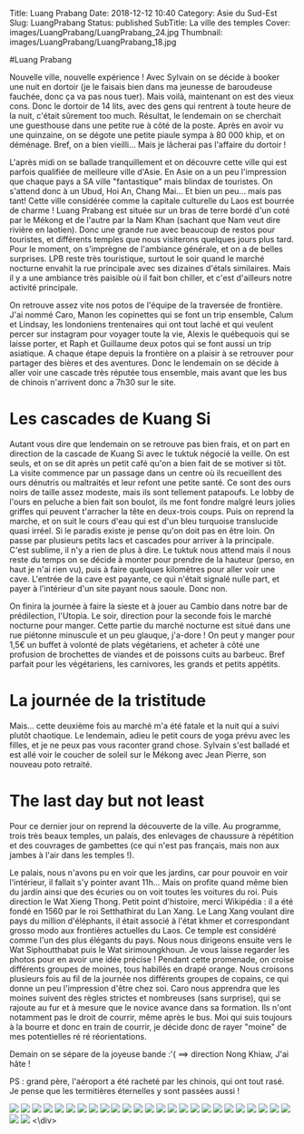 Title: Luang Prabang
Date: 2018-12-12 10:40
Category: Asie du Sud-Est
Slug: LuangPrabang
Status: published
SubTitle: La ville des temples
Cover: images/LuangPrabang/LuangPrabang_24.jpg
Thumbnail: images/LuangPrabang/LuangPrabang_18.jpg

#Luang Prabang

Nouvelle ville, nouvelle expérience ! Avec Sylvain on se décide à booker une nuit en dortoir (je le faisais bien dans ma jeunesse de baroudeuse fauchée, donc ça va pas nous tuer). Mais voilà, maintenant on est des vieux cons. Donc le dortoir de 14 lits, avec des gens qui rentrent à toute heure de la nuit, c'était sûrement too much. Résultat, le lendemain on se cherchait une guesthouse dans une petite rue à côté de la poste. Après en avoir vu une quinzaine, on se dégote une petite piaule sympa à 80 000 khip, et on déménage. Bref, on a bien vieilli... Mais je lâcherai pas l'affaire du dortoir !

L'après midi on se ballade tranquillement et on découvre cette ville qui est parfois qualifiée de meilleure ville d'Asie. En Asie on a un peu l'impression que chaque pays a SA ville "fantastique" mais blindax de touristes. On s'attend donc à un Ubud, Hoi An, Chang Mai... Et bien un peu... mais pas tant! Cette ville considérée comme la capitale culturelle du Laos est bourrée de charme ! Luang Prabang est située sur un bras de terre bordé d'un coté par le Mékong et de l'autre par la Nam Khan (sachant que Nam veut dire rivière en laotien). Donc une grande rue avec beaucoup de restos pour touristes, et différents temples que nous visiterons quelques jours plus tard. Pour le moment, on s'imprègne de l'ambiance générale, et on a de belles surprises. LPB reste très touristique, surtout le soir quand le marché nocturne envahit la rue principale avec ses dizaines d'étals similaires. Mais il y a une ambiance très paisible où il fait bon chiller, et c'est d'ailleurs notre activité principale.

On retrouve assez vite nos potos de l'équipe de la traversée de frontière. J'ai nommé Caro, Manon les copinettes qui se font un trip ensemble, Calum et Lindsay, les londoniens trentenaires qui ont tout laché et qui veulent percer sur instagram pour voyager toute la vie, Alexis le québequois qui se laisse porter, et Raph et Guillaume deux potos qui se font aussi un trip asiatique. A chaque étape depuis la frontière on a plaisir à se retrouver pour partager des bières et des aventures. Donc le lendemain on se décide à aller voir une cascade très réputée tous ensemble, mais avant que les bus de chinois n'arrivent donc a 7h30 sur le site.

# Les cascades de Kuang Si

Autant vous dire que lendemain on se retrouve pas bien frais, et on part en direction de la cascade de Kuang Si avec le tuktuk négocié la veille. On est seuls, et on se dit après un petit café qu'on a bien fait de se motiver si tôt. La visite commence par un passage dans un centre où ils recueillent des ours dénutris ou maltraités et leur refont une petite santé. Ce sont des ours noirs de taille assez modeste, mais ils sont tellement patapoufs. Le lobby de l'ours en peluche a bien fait son boulot, ils me font fondre malgré leurs jolies griffes qui peuvent t'arracher la tête en deux-trois coups.
Puis on reprend la marche, et on suit le cours d'eau qui est d'un bleu turquoise translucide quasi irréel. Si le paradis existe je pense qu'on doit pas en être loin. On passe par plusieurs petits lacs et cascades pour arriver à la principale. C'est sublime, il n'y a rien de plus à dire. 
Le tuktuk nous attend mais il nous reste du temps on se décide à monter pour prendre de la hauteur (perso, en haut je n'ai rien vu), puis à faire quelques kilomètres pour aller voir une cave. L'entrée de la cave est payante, ce qui n'était signalé nulle part, et payer à l'intérieur d'un site payant nous saoule. Donc non.

On finira la journée à faire la sieste et à jouer au Cambio dans notre bar de prédilection, l'Utopia. Le soir, direction pour la seconde fois le marché nocturne pour manger. Cette partie du marché nocturne est situé dans une rue piétonne minuscule et un peu glauque, j'a-dore ! On peut y manger pour 1,5€ un buffet à volonté de plats végétariens, et acheter à côté une profusion de brochettes de viandes et de poissons cuits au barbeuc. Bref parfait pour les végétariens, les carnivores, les grands et petits appétits. 

# La journée de la tristitude

Mais... cette deuxième fois au marché m'a été fatale et la nuit qui a suivi plutôt chaotique. Le lendemain, adieu le petit cours de yoga prévu avec les filles, et je ne peux pas vous raconter grand chose. Sylvain s'est balladé et est allé voir le coucher de soleil sur le Mékong avec Jean Pierre, son nouveau poto retraité. 

# The last day but not least

Pour ce dernier jour on reprend la découverte de la ville. Au programme, trois très beaux temples, un palais, des enlevages de chaussure à répétition et des couvrages de gambettes (ce qui n'est pas français, mais non aux jambes à l'air dans les temples !).

Le palais, nous n'avons pu en voir que les jardins, car pour pouvoir en voir l'intérieur, il fallait s'y pointer avant 11h... Mais on profite quand même bien du jardin ainsi que des écuries ou on voit toutes les voitures du roi. 
Puis direction le Wat Xieng Thong. Petit point d'histoire, merci Wikipédia : il a été fondé en 1560 par le roi Setthathirat du Lan Xang. Le Lang Xang voulant dire pays du million d'éléphants, il était associé à l'état khmer et correspondant grosso modo aux frontières actuelles du Laos. Ce temple est considéré comme l'un des plus élégants du pays. Nous nous dirigeons ensuite vers le Wat Siphoutthabat puis le Wat sirimoungkhoun. Je vous laisse regarder les photos pour en avoir une idée précise !
Pendant cette promenade, on croise différents groupes de moines, tous habillés en drapé orange. Nous croisons plusieurs fois au fil de la journée nos différents groupes de copains, ce qui donne un peu l'impression d'être chez soi. Caro nous apprendra que les moines suivent des règles strictes et nombreuses (sans surprise), qui se rajoute au fur et à mesure que le novice avance dans sa formation. Ils n'ont notamment pas le droit de courrir, même après le bus. Moi qui suis toujours à la bourre et donc en train de courrir, je décide donc de rayer "moine" de mes potentielles ré ré réorientations.

Demain on se sépare de la joyeuse bande :'(  ==> direction Nong Khiaw,
J'ai hâte !

PS : grand père, l'aéroport a été racheté par les chinois, qui ont tout rasé. Je pense que les termitières éternelles y sont passées aussi !


<div class="galleria" style="margin:auto">
    <img src="images/LuangPrabang/LuangPrabang_00.jpg">
    <img src="images/LuangPrabang/LuangPrabang_01.jpg">
    <img src="images/LuangPrabang/LuangPrabang_02.jpg">
    <img src="images/LuangPrabang/LuangPrabang_03.jpg">
    <img src="images/LuangPrabang/LuangPrabang_04.jpg">
    <img src="images/LuangPrabang/LuangPrabang_05.jpg">
    <img src="images/LuangPrabang/LuangPrabang_06.jpg">
    <img src="images/LuangPrabang/LuangPrabang_07.jpg">
    <img src="images/LuangPrabang/LuangPrabang_08.jpg">
    <img src="images/LuangPrabang/LuangPrabang_09.jpg">
    <img src="images/LuangPrabang/LuangPrabang_10.jpg">
    <img src="images/LuangPrabang/LuangPrabang_11.jpg">
    <img src="images/LuangPrabang/LuangPrabang_12.jpg">
    <img src="images/LuangPrabang/LuangPrabang_13.jpg">
    <img src="images/LuangPrabang/LuangPrabang_14.jpg">
    <img src="images/LuangPrabang/LuangPrabang_15.jpg">
    <img src="images/LuangPrabang/LuangPrabang_16.jpg">
    <img src="images/LuangPrabang/LuangPrabang_17.jpg">
    <img src="images/LuangPrabang/LuangPrabang_18.jpg">
    <img src="images/LuangPrabang/LuangPrabang_19.jpg">
    <img src="images/LuangPrabang/LuangPrabang_20.jpg">
    <img src="images/LuangPrabang/LuangPrabang_21.jpg">
    <img src="images/LuangPrabang/LuangPrabang_22.jpg">
    <img src="images/LuangPrabang/LuangPrabang_23.jpg">
    <img src="images/LuangPrabang/LuangPrabang_24.jpg">
    <img src="images/LuangPrabang/LuangPrabang_25.jpg">
    <img src="images/LuangPrabang/LuangPrabang_26.jpg">
<\div>
<script>
	(function() { 
            Galleria.loadTheme('https://cdnjs.cloudflare.com/ajax/libs/galleria/1.5.7/themes/classic/galleria.classic.min.js');
            Galleria.run('.galleria');
        }());
</script>
